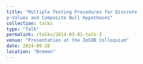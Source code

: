 ```yaml
---
title: "Multiple Testing Procedures for Discrete
p-Values and Composite Null Hypotheses"
collection: talks
type: "Talk"
permalink: /talks/2014-03-01-talk-3
venue: "Presentation at the ZeSOB Colloquium"
date: 2024-09-26
location: "Bremen"
---
```


